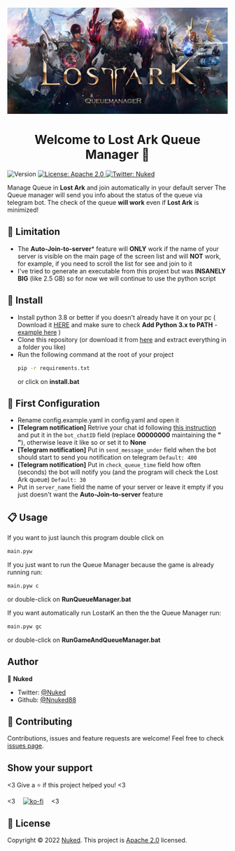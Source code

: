 <p align="center"><img alt="Logo" src="https://raw.githubusercontent.com/Nuked88/LostArkQueueManager/main/doc/Logo.jpg"></p>

<h1 align="center">Welcome to Lost Ark Queue Manager 👋</h1>
<p>
  <img alt="Version" src="https://img.shields.io/badge/version-0.8-blue.svg?cacheSeconds=2592000" />
  <a href="http://www.apache.org/licenses/LICENSE-2." target="_blank">
    <img alt="License: Apache 2.0" src="https://img.shields.io/badge/License-Apache 2.0-yellow.svg" />
  </a>
  <a href="https://twitter.com/Nuked" target="_blank">
    <img alt="Twitter: Nuked" src="https://img.shields.io/twitter/follow/Nuked.svg?style=social" />
  </a>
</p>

Manage Queue in **Lost Ark** and join automatically in your default server
The Queue manager will send you info about the status of the queue via telegram bot.
The check of the queue **will work** even if **Lost Ark** is minimized!
## :ghost: Limitation

* The **Auto-Join-to-server*** feature will **ONLY** work if the name of your server is visible on the main page of the screen list and will **NOT** work, for example, if you need to scroll the list for see and join to it
* I've tried to generate an executable from this projext but was **INSANELY BIG** (like 2.5 GB) so for now we will continue to use the python script

## :rocket: Install
* Install python 3.8 or better if you doesn't already have it on your pc ( Download it <a href="https://www.python.org/ftp/python/3.9.10/python-3.9.10-amd64.exe">HERE</a> and make sure to check **Add Python 3.x to PATH** - <a href="https://raw.githubusercontent.com/Nuked88/LostArkQueueManager/main/doc/Install-Python-Windows-Step-1.png">example here</a> )
* Clone this repository (or download it from <a href="https://github.com/Nuked88/LostArkQueueManager/archive/refs/heads/main.zip">here</a> and extract everything in a folder you like)
* Run the following command at the root of your project
  ```sh
  pip -r requirements.txt
  ```
  or click on **install.bat**

## :wrench: First Configuration

* Rename config.example.yaml in config.yaml and open it
* **[Telegram notification]** Retrive your chat id following <a href="https://www.alphr.com/find-chat-id-telegram/">this instruction</a>  and put it in the `bot_chatID` field (replace **00000000** maintaining the **"**  **"**), otherwise leave it like so or set it to **None**
* **[Telegram notification]** Put in `send_message_under` field when the bot should start to send you notification on telegram `Default: 400`
* **[Telegram notification]** Put in `check_queue_time` field how often (seconds) the bot will notify you (and the program will check the Lost Ark queue) `Default: 30`
* Put in `server_name` field the name of your server or leave it empty if you just doesn't want the **Auto-Join-to-server** feature
## :clipboard: Usage

If you want to just launch this program double click on
```sh
main.pyw
```

If you just want to run the Queue Manager because the game is already running run: 
```sh
main.pyw c
```
or double-click on **RunQueueManager.bat**

If you want automatically run LostarK an then the the Queue Manager run: 

```sh
main.pyw gc
```
or double-click on **RunGameAndQueueManager.bat**



## Author

👤 **Nuked**

* Twitter: [@Nuked](https://twitter.com/Nuked)
* Github: [@Nnuked88](https://github.com/Nuked88)

## 🤝 Contributing
Contributions, issues and feature requests are welcome!
Feel free to check [issues page](https://github.com/Nuked88/LostArkQueueManager/issues). 


## Show your support
<3 Give a ⭐️ if this project helped you! <3

<3  [![ko-fi](https://ko-fi.com/img/githubbutton_sm.svg)](https://ko-fi.com/C0C0AJECJ)  <3

## 📝 License

Copyright © 2022 [Nuked](https://github.com/Nuked88).
This project is [Apache 2.0](http://www.apache.org/licenses/LICENSE-2.0) licensed.

